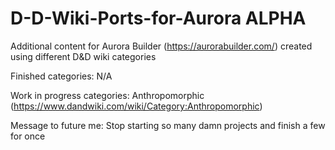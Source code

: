 # D-D-Wiki-Ports-for-Aurora ALPHA
Additional content for Aurora Builder (https://aurorabuilder.com/) created using different D&amp;D wiki categories

Finished categories:
N/A

Work in progress categories:
Anthropomorphic (https://www.dandwiki.com/wiki/Category:Anthropomorphic)

Message to future me: Stop starting so many damn projects and finish a few for once
